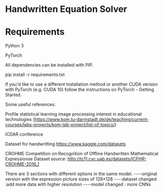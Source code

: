 # Handwritten Equation Solver

# Requirements

Python 3

PyTorch

All dependencies can be installed with PIP.

pip install -r requirements.txt

If you'd like to use a different installation method or another CUDA version with PyTorch (e.g. CUDA 10) follow the instructions on PyTorch - Getting Started.



Some useful references:

Profile statistical learning image processing interest in educational technologies (https://www.kom.tu-darmstadt.de/de/teaching/current-courses/labs-projects/kom-lab-project/list-of-topics/)

ICDAR conference

Dataset for handwritting https://www.kaggle.com/datasets


CROHME Competition on Recognition of Offline Handwritten Mathematical Expressionse 
Dataset source: http://tc11.cvc.uab.es/datasets/ICFHR-CROHME-2016_1

There are 3 sections with different options in the same model.
----original version with the expression picture sizes of 128*128 
----dataset changed :add more data with higher resolution
----model changed : more CNNs 



